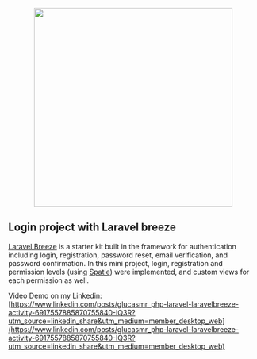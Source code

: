 <p align="center"><a href="https://laravel.com" target="_blank"><img src="https://raw.githubusercontent.com/laravel/art/master/logo-lockup/5%20SVG/2%20CMYK/1%20Full%20Color/laravel-logolockup-cmyk-red.svg" width="400"></a></p>

## Login project with Laravel breeze

[Laravel Breeze](https://laravel.com/docs/9.x/starter-kits) is a starter kit built in the framework for authentication including login, registration, password reset, email verification, and password confirmation. In this mini project, login, registration and permission levels (using [Spatie](https://spatie.be/docs/laravel-permission/v5/introduction)) were implemented, and custom views for each permission as well. 

Video Demo on my Linkedin: [https://www.linkedin.com/posts/glucasmr_php-laravel-laravelbreeze-activity-6917557885870755840-IQ3R?utm_source=linkedin_share&utm_medium=member_desktop_web](https://www.linkedin.com/posts/glucasmr_php-laravel-laravelbreeze-activity-6917557885870755840-IQ3R?utm_source=linkedin_share&utm_medium=member_desktop_web)

